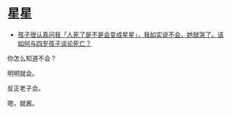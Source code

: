 # 星星

- [孩子很认真问我「人死了是不是会变成星星」，我如实说不会，她就哭了。该如何与四岁孩子谈论死亡？](https://www.zhihu.com/question/477396986/answer/2052210098)


你怎么知道不会？

明明就会。

反正老子会。

嗯，就酱。